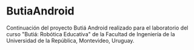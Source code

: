 ButiaAndroid
============

Continuación del proyecto Butiá Android realizado para el laboratorio del curso "Butiá: Robótica Educativa" de la Facultad de Ingeniería de la Universidad de la República, Montevideo, Uruguay.
